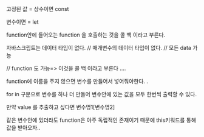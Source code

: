 고정된 값 = 상수이면 const 

변수이면 = let

function안에 들어오는 function 을 호출하는 것을 콜 백 이라고 부른다. 

자바스크립트는 데이터 타입이 없다. // 매개변수의 데이터 타입이 없다. // 모든 data 가능 

// function 도 가능=> 이것을 콜 백 이라고 부른다 .... 

function에 이름을 주지 않으면 변수를 만들어서 넣어줘야한다. .

for in  구문으로  변수를 하나 더 만들어 변수안에 있는 값을 모두 한번씩 출력할 수 있다. 

만약 value 를 추출하고 싶다면 변수명1[변수명2]

같은 변수안에 있더라도 function은 아주 독립적인 존재이기 때문에 this키워드를 통해 값을 받아오자.. 

